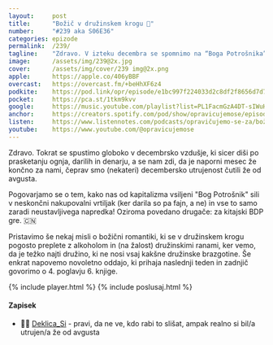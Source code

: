 ```yaml
---
layout: 	post
title:  	"Božič v družinskem krogu 🎄"
number: 	"#239 aka S06E36"
categories:	epizode
permalink:	/239/
tagline: 	"Zdravo. V izteku decembra se spomnimo na “Boga Potrošnika” in kitajski BDP, dotaknemo se družinskih ran, ki se ob praznikih pogosto prepletajo z alkoholom, ter napovemo prihajajočo novoletno oddajo."
image:		/assets/img/239@2x.jpg
cover:		/assets/img/cover/239 img@2x.png
apple:		https://apple.co/406yBBF
overcast:	https://overcast.fm/+beHhXF6z4
podkite:	https://pod.link/opr/episode/e1bc997f224033d2c8df2f8656d7d7b3
pocket:		https://pca.st/1tkm9kvv
google:		https://music.youtube.com/playlist?list=PL1FacmGzA4DT-sIWuHBv-9vKPiIiUwFEW
anchor:		https://creators.spotify.com/pod/show/opravicujemose/episodes/Boi-v-druinskem-krogu-e2sl54j
listen:		https://www.listennotes.com/podcasts/opravičujemo-se-za/božič-v-družinskem-krogu--xP2BwUMfhg/embed/
youtube:	https://www.youtube.com/@opravicujemose
---
```


Zdravo. Tokrat se spustimo globoko v decembrsko vzdušje, ki sicer diši po prasketanju ognja, darilih in denarju, a se nam zdi, da je naporni mesec že končno za nami, čeprav smo (nekateri) decembersko utrujenost čutili že od avgusta. 

Pogovarjamo se o tem, kako nas od kapitalizma vsiljeni "Bog Potrošnik" sili v neskončni nakupovalni vrtiljak (ker darila so pa fajn, a ne) in vse to samo zaradi neustavljivega napredka! Oziroma povedano drugače: za kitajski BDP gre. 🇨🇳 

Pristavimo še nekaj misli o božični romantiki, ki se v družinskem krogu pogosto preplete z alkoholom in (na žalost) družinskimi ranami, ker vemo, da je težko najti družino, ki ne nosi vsaj kakšne družinske brazgotine. Še enkrat napovemo novoletno oddajo, ki prihaja naslednji teden in zadnjič govorimo o 4. poglavju 6. knjige. 

{% include player.html %}
{% include poslusaj.html %}

<!--break-->

#### Zapisek

- 🤷‍♀️ [Deklica_Si](https://www.instagram.com/p/DDWdHAHoFtp/) - pravi, da ne ve, kdo rabi to slišat, ampak realno si bil/a utrujen/a že od avgusta 